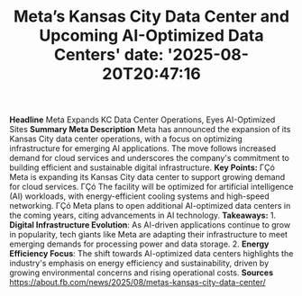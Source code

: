 ﻿---
title: "Meta’s Kansas City Data Center and Upcoming AI-Optimized Data Centers'
date: '2025-08-20T20:47:16"
category: "Markets"
summary: ""
slug: "metas kansas city data center and upcoming aioptimized data "
source_urls:
  - "https://about.fb.com/news/2025/08/metas-kansas-city-data-center/"
seo:
  title: "Meta’s Kansas City Data Center and Upcoming AI-Optimized Data Centers | Hash n Hedge'
  description: '"
  keywords: ["news", "markets", "brief"]
---
**Headline** Meta Expands KC Data Center Operations, Eyes AI-Optimized Sites  **Summary Meta Description** Meta has announced the expansion of its Kansas City data center operations, with a focus on optimizing infrastructure for emerging AI applications. The move follows increased demand for cloud services and underscores the company's commitment to building efficient and sustainable digital infrastructure.  **Key Points:**  ΓÇó Meta is expanding its Kansas City data center to support growing demand for cloud services. ΓÇó The facility will be optimized for artificial intelligence (AI) workloads, with energy-efficient cooling systems and high-speed networking. ΓÇó Meta plans to open additional AI-optimized data centers in the coming years, citing advancements in AI technology.  **Takeaways:**  1. **Digital Infrastructure Evolution**: As AI-driven applications continue to grow in popularity, tech giants like Meta are adapting their infrastructure to meet emerging demands for processing power and data storage. 2. **Energy Efficiency Focus**: The shift towards AI-optimized data centers highlights the industry's emphasis on energy efficiency and sustainability, driven by growing environmental concerns and rising operational costs.  **Sources** https://about.fb.com/news/2025/08/metas-kansas-city-data-center/ 
